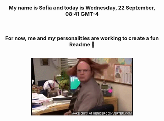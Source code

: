 


<div align="center">
<h3 >My name is Sofia and today is Wednesday, 22 September, 08:41 GMT-4</h3><br>
<h3 >For now, me and my personalities are working to create a fun Readme 👋
</h3><br>
<img src='img/dwight.gif' alt='working...'/>
</div>
